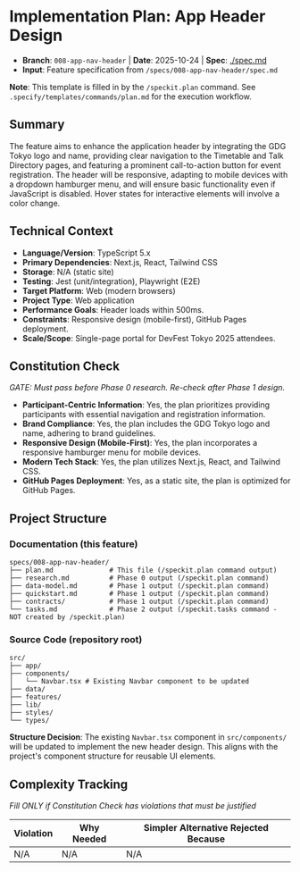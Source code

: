# Implementation Plan: App Header Design

- **Branch**: `008-app-nav-header` | **Date**: 2025-10-24 | **Spec**: [./spec.md](./spec.md)
- **Input**: Feature specification from `/specs/008-app-nav-header/spec.md`

**Note**: This template is filled in by the `/speckit.plan` command. See `.specify/templates/commands/plan.md` for the execution workflow.

## Summary

The feature aims to enhance the application header by integrating the GDG Tokyo logo and name, providing clear navigation to the Timetable and Talk Directory pages, and featuring a prominent call-to-action button for event registration. The header will be responsive, adapting to mobile devices with a dropdown hamburger menu, and will ensure basic functionality even if JavaScript is disabled. Hover states for interactive elements will involve a color change.

## Technical Context

- **Language/Version**: TypeScript 5.x
- **Primary Dependencies**: Next.js, React, Tailwind CSS
- **Storage**: N/A (static site)
- **Testing**: Jest (unit/integration), Playwright (E2E)
- **Target Platform**: Web (modern browsers)
- **Project Type**: Web application
- **Performance Goals**: Header loads within 500ms.
- **Constraints**: Responsive design (mobile-first), GitHub Pages deployment.
- **Scale/Scope**: Single-page portal for DevFest Tokyo 2025 attendees.

## Constitution Check

_GATE: Must pass before Phase 0 research. Re-check after Phase 1 design._

- **Participant-Centric Information**: Yes, the plan prioritizes providing participants with essential navigation and registration information.
- **Brand Compliance**: Yes, the plan includes the GDG Tokyo logo and name, adhering to brand guidelines.
- **Responsive Design (Mobile-First)**: Yes, the plan incorporates a responsive hamburger menu for mobile devices.
- **Modern Tech Stack**: Yes, the plan utilizes Next.js, React, and Tailwind CSS.
- **GitHub Pages Deployment**: Yes, as a static site, the plan is optimized for GitHub Pages.

## Project Structure

### Documentation (this feature)

```
specs/008-app-nav-header/
├── plan.md              # This file (/speckit.plan command output)
├── research.md          # Phase 0 output (/speckit.plan command)
├── data-model.md        # Phase 1 output (/speckit.plan command)
├── quickstart.md        # Phase 1 output (/speckit.plan command)
├── contracts/           # Phase 1 output (/speckit.plan command)
└── tasks.md             # Phase 2 output (/speckit.tasks command - NOT created by /speckit.plan)
```

### Source Code (repository root)

```
src/
├── app/
├── components/
│   └── Navbar.tsx # Existing Navbar component to be updated
├── data/
├── features/
├── lib/
├── styles/
└── types/
```

**Structure Decision**: The existing `Navbar.tsx` component in `src/components/` will be updated to implement the new header design. This aligns with the project's component structure for reusable UI elements.

## Complexity Tracking

_Fill ONLY if Constitution Check has violations that must be justified_

| Violation | Why Needed | Simpler Alternative Rejected Because |
| --------- | ---------- | ------------------------------------ |
| N/A       | N/A        | N/A                                  |
